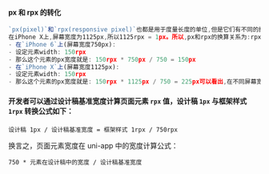 #### px 和 rpx 的转化

```javascript
`px(pixel)`和`rpx(responsive pixel)`也都是用于度量长度的单位,但是它们有不同的换算关系。px是绝对单位,1px = 1/96寸。在不同设备上,1px对应不同的物理尺寸,所以不适合用于响应式布局。rpx是相对单位,它是相对于屏幕宽度来计算的。在iPhone 6上,屏幕宽度为750px,所以750rpx = 1px。
在iPhone X上,屏幕宽度为1125px,所以1125rpx = 1px。所以,px和rpx的换算关系为:rpx = px × (设备宽度 / 标准宽度)标准宽度一般为750px。例如:
- 在`iPhone 6`上(屏幕宽度750px):
- 设定元素width: 150rpx
- 那么这个元素的px宽度就是: 150rpx * 750px / 750 = 150px
- 在`iPhone X`上(屏幕宽度1125px):
- 设定元素width: 150rpx
- 那么这个元素的px宽度就是: 150rpx * 1125px / 750 = 225px可以看出,在不同屏幕宽度的设备上,rpx对应的px值会不同,这就是rpx实现响应式的原理。在小程序开发中,我们通常会根据标准宽度750px来设计UI,然后使用rpx作为单位。在不同设备上,rpx会自动转换为对应的px值,实现响应式布局
```

#### 开发者可以通过设计稿基准宽度计算页面元素 `rpx` 值，设计稿 `1px` 与框架样式 `1rpx` 转换公式如下：

`设计稿 1px / 设计稿基准宽度 = 框架样式 1rpx / 750rpx`

换言之，页面元素宽度在 uni-app 中的宽度计算公式：

`750 * 元素在设计稿中的宽度 / 设计稿基准宽度`
